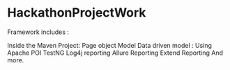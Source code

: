 # HackathonProjectWork

Framework includes : 

Inside the Maven Project: 
Page object Model
Data driven model : Using Apache POI
TestNG
Log4j reporting
Allure Reporting
Extend Reporting
And more.

